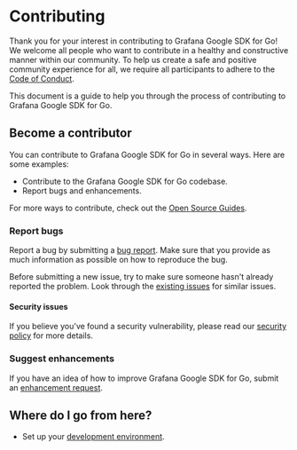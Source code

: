 # Contributing

Thank you for your interest in contributing to Grafana Google SDK for Go! We welcome all people who want to contribute in a healthy and constructive manner within our community. To help us create a safe and positive community experience for all, we require all participants to adhere to the [Code of Conduct](CODE_OF_CONDUCT.md).

This document is a guide to help you through the process of contributing to Grafana Google SDK for Go.

## Become a contributor

You can contribute to Grafana Google SDK for Go in several ways. Here are some examples:

- Contribute to the Grafana Google SDK for Go codebase.
- Report bugs and enhancements.

For more ways to contribute, check out the [Open Source Guides](https://opensource.guide/how-to-contribute/).

### Report bugs

Report a bug by submitting a [bug report](https://github.com/grafana/grafana-google-sdk-go/issues/new?type=bug). Make sure that you provide as much information as possible on how to reproduce the bug.

Before submitting a new issue, try to make sure someone hasn't already reported the problem. Look through the [existing issues](https://github.com/grafana/grafana-google-sdk-go/issues) for similar issues.

#### Security issues

If you believe you've found a security vulnerability, please read our [security policy](https://github.com/grafana/grafana-google-sdk-go/security/policy) for more details.

### Suggest enhancements

If you have an idea of how to improve Grafana Google SDK for Go, submit an [enhancement request](https://github.com/grafana/grafana-google-sdk-go/issues/new?type=enhancement).

## Where do I go from here?

- Set up your [development environment](contribute/developer-guide.md).
